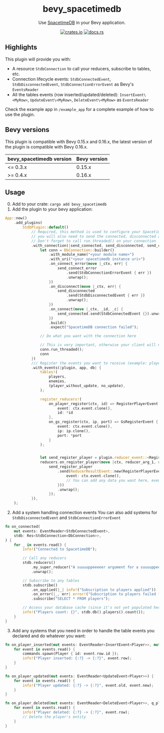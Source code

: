 <div align="center">

# bevy_spacetimedb

Use [SpacetimeDB](https://spacetimedb.com) in your Bevy application.

[![crates.io](https://img.shields.io/crates/v/bevy_spacetimedb)](https://crates.io/crates/bevy_spacetimedb)
[![docs.rs](https://docs.rs/bevy_spacetimedb/badge.svg)](https://docs.rs/bevy_spacetimedb)

</div>

## Highlights

This plugin will provide you with:

- A resource `StdbConnection` to call your reducers, subscribe to tables, etc.
- Connection lifecycle events: `StdbConnectedEvent`, `StdbDisconnectedEvent`, `StdbConnectionErrorEvent` as Bevy's `EventsReader`
- All the tables events (row inserted/updated/deleted): `InsertEvent\<MyRow>`, `UpdateEvent\<MyRow>`, `DeleteEvent\<MyRow>` as `EventsReader`

Check the example app in `/example_app` for a complete example of how to use the plugin.

## Bevy versions

This plugin is compatible with Bevy 0.15.x and 0.16.x, the latest version of the plugin is compatible with Bevy 0.16.x.

| bevy_spacetimedb version | Bevy version |
| ------------------------ | ------------ |
| <= 0.3.x                 | 0.15.x       |
| >= 0.4.x                 | 0.16.x       |

## Usage

0. Add to your crate: `cargo add bevy_spacetimedb`
1. Add the plugin to your bevy application:

```rust
App::new()
    .add_plugins(
        StdbPlugin::default()
            // Required, this method is used to configure your SpacetimeDB connection
            // you will also need to send the connected, disconnected and connect_error with_events back to the plugin
            // Don't forget to call run_threaded() on your connection
            .with_connection(|send_connected, send_disconnected, send_connect_error, _| {
                let conn = DbConnection::builder()
                    .with_module_name("<your module name>")
                    .with_uri("<your spacetimedb instance uri>")
                    .on_connect_error(move |_ctx, err| {
                        send_connect_error
                            .send(StdbConnectionErrorEvent { err })
                            .unwrap();
                    })
                    .on_disconnect(move |_ctx, err| {
                        send_disconnected
                            .send(StdbDisconnectedEvent { err })
                            .unwrap();
                    })
                    .on_connect(move |_ctx, _id, _c| {
                        send_connected.send(StdbConnectedEvent {}).unwrap();
                    })
                    .build()
                    .expect("SpacetimeDB connection failed");

                // Do what you want with the connection here

                // This is very important, otherwise your client will never connect and receive data
                conn.run_threaded();
                conn
            })
            /// Register the events you want to receive (example: players and enemies inserted, updated, deleted) and your reducers
            .with_events(|plugin, app, db| {
                tables!(
                    players,
                    enemies,
                    (player_without_update, no_update),
                );

                register_reducers!(
                    on_player_register(ctx, id) => RegisterPlayerEvent {
                        event: ctx.event.clone(),
                        id: *id
                    },
                    on_gs_register(ctx, ip, port) => GsRegisterEvent {
                        event: ctx.event.clone(),
                        ip: ip.clone(),
                        port: *port
                    }
                );


                let send_register_player = plugin.reducer_event::<RegisterPlayerEvent>(app);
                reducers.on_register_player(move |ctx, reducer_arg_1, reducer_arg_2| {
                    send_register_player
                        .send(ReducerResultEvent::new(RegisterPlayerEvent {
                            event: ctx.event.clone(),
                            // You can add any data you want here, even reducer arguments
                        }))
                        .unwrap();
                    });
            }),
    );
```

2. Add a system handling connection events
   You can also add systems for `StdbDisconnectedEvent` and `StdbConnectionErrorEvent`

```rust
fn on_connected(
    mut events: EventReader<StdbConnectedEvent>,
    stdb: Res<StdbConnection<DbConnection>>,
) {
    for _ in events.read() {
        info!("Connected to SpacetimeDB");

        // Call any reducers
        stdb.reducers()
            .my_super_reducer("A suuuuppeeeeer argument for a suuuuppeeeeer reducer")
            .unwrap();

        // Subscribe to any tables
        stdb.subscribe()
            .on_applied(|_| info!("Subscription to players applied"))
            .on_error(|_, err| error!("Subscription to players failed for: {}", err))
            .subscribe("SELECT * FROM players");

        // Access your database cache (since it's not yet populated here this line might return 0)
        info!("Players count: {}", stdb.db().players().count());
    }
}
```

3. Add any systems that you need in order to handle the table events you declared and do whatever you want:

```rust
fn on_player_inserted(mut events: EventReader<InsertEvent<Player>>, mut commands: Commands) {
    for event in events.read() {
        commands.spawn(Player { id: event.row.id });
        info!("Player inserted: {:?} -> {:?}", event.row);
    }
}

fn on_player_updated(mut events: EventReader<UpdateEvent<Player>>) {
    for event in events.read() {
        info!("Player updated: {:?} -> {:?}", event.old, event.new);
    }
}

fn on_player_deleted(mut events: EventReader<DeleteEvent<Player>>, q_players: Query<Entity, Player>) {
    for event in events.read() {
        info!("Player deleted: {:?} -> {:?}", event.row);
        // Delete the player's entity
    }
}
```
